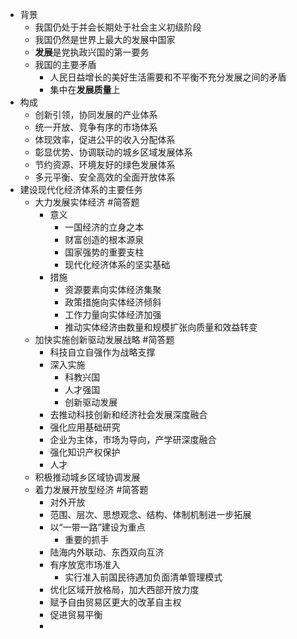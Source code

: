 - 背景
	- 我国仍处于并会长期处于社会主义初级阶段
	- 我国仍然是世界上最大的发展中国家
	- **发展**是党执政兴国的第一要务
	- 我国的主要矛盾
		- 人民日益增长的美好生活需要和不平衡不充分发展之间的矛盾
		- 集中在**发展质量**上
- 构成
	- 创新引领，协同发展的产业体系
	- 统一开放、竞争有序的市场体系
	- 体现效率，促进公平的收入分配体系
	- 彰显优势、协调联动的城乡区域发展体系
	- 节约资源、环境友好的绿色发展体系
	- 多元平衡、安全高效的全面开放体系
- 建设现代化经济体系的主要任务
	- 大力发展实体经济 #简答题
		- 意义
			- 一国经济的立身之本
			- 财富创造的根本源泉
			- 国家强势的重要支柱
			- 现代化经济体系的坚实基础
		- 措施
			- 资源要素向实体经济集聚
			- 政策措施向实体经济倾斜
			- 工作力量向实体经济加强
			- 推动实体经济由数量和规模扩张向质量和效益转变
	- 加快实施创新驱动发展战略 #简答题
		- 科技自立自强作为战略支撑
		- 深入实施
			- 科教兴国
			- 人才强国
			- 创新驱动发展
		- 去推动科技创新和经济社会发展深度融合
		- 强化应用基础研究
		- 企业为主体，市场为导向，产学研深度融合
		- 强化知识产权保护
		- 人才
	- 积极推动城乡区域协调发展
	- 着力发展开放型经济 #简答题
		- 对外开放
		- 范围、层次、思想观念、结构、体制机制进一步拓展
		- 以“一带一路”建设为重点
			- 重要的抓手
		- 陆海内外联动、东西双向互济
		- 有序放宽市场准入
			- 实行准入前国民待遇加负面清单管理模式
		- 优化区域开放格局，加大西部开放力度
		- 赋予自由贸易区更大的改革自主权
		- 促进贸易平衡
		-
